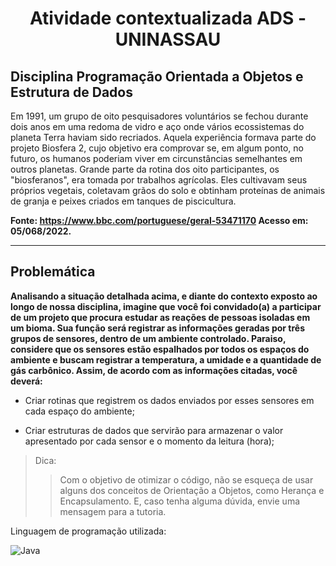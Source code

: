 <h1 align="center"> Atividade contextualizada ADS - UNINASSAU</h1>

## Disciplina Programação Orientada a Objetos e Estrutura de Dados

Em 1991, um grupo de oito pesquisadores voluntários se fechou durante dois anos em uma redoma de vidro e aço onde vários ecossistemas do planeta Terra haviam sido recriados. Aquela experiência formava parte do projeto Biosfera 2, cujo objetivo era comprovar se, em algum ponto, no futuro, os humanos poderiam viver em circunstâncias semelhantes em outros planetas. Grande parte da rotina dos oito participantes, os "biosferanos", era tomada por trabalhos agrícolas. Eles cultivavam seus próprios vegetais, coletavam grãos do solo e obtinham proteínas de animais de granja e peixes criados em tanques de piscicultura.

**Fonte: <https://www.bbc.com/portuguese/geral-53471170> Acesso em: 05/068/2022.**

---

## Problemática

**Analisando a situação detalhada acima, e diante do contexto exposto ao longo de nossa disciplina, imagine que você foi convidado(a) a participar de um projeto que procura estudar as reações de pessoas isoladas em um bioma. Sua função será registrar as informações geradas por três grupos de sensores, dentro de um ambiente controlado. Paraiso, considere que os sensores estão espalhados por todos os espaços do ambiente e buscam registrar a temperatura, a umidade e a quantidade de gás carbônico. Assim, de acordo com as informações citadas, você deverá:**

- Criar rotinas que registrem os dados enviados por esses sensores em cada espaço do ambiente;

- Criar estruturas de dados que servirão para armazenar o valor apresentado por cada sensor e o momento da leitura (hora);

> Dica:
>
> > Com o objetivo de otimizar o código, não se esqueça de usar alguns dos conceitos de Orientação a Objetos, como Herança e Encapsulamento. E, caso tenha alguma dúvida, envie uma mensagem para a tutoria.

Linguagem de programação utilizada:

![Java](https://img.shields.io/badge/java-%23ED8B00.svg?style=for-the-badge&logo=java&logoColor=white)
